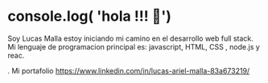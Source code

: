 # console.log( 'hola !!! 👋') 

 Soy Lucas Malla estoy iniciando mi camino en el desarrollo web full stack. Mi lenguaje de programacion principal es: javascript, HTML, CSS , node.js y reac.

. Mi portafolio https://www.linkedin.com/in/lucas-ariel-malla-83a673219/


